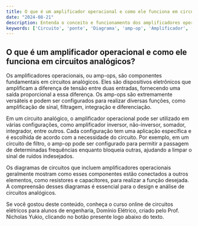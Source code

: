 ```yaml
---
title: O que é um amplificador operacional e como ele funciona em circuitos analógicos?
date: "2024-08-21"
description: Entenda o conceito e funcionamento dos amplificadores operacionais em circuitos analógicos.
keywords: ['Circuito', 'ponte', 'Diagrama', 'amp-op', 'Amplificador', 'Circuito', 'Filtro']
---
```


## O que é um amplificador operacional e como ele funciona em circuitos analógicos?

Os amplificadores operacionais, ou amp-ops, são componentes fundamentais em circuitos analógicos. Eles são dispositivos eletrônicos que amplificam a diferença de tensão entre duas entradas, fornecendo uma saída proporcional a essa diferença. Os amp-ops são extremamente versáteis e podem ser configurados para realizar diversas funções, como amplificação de sinal, filtragem, integração e diferenciação.

Em um circuito analógico, o amplificador operacional pode ser utilizado em várias configurações, como amplificador inversor, não-inversor, somador, integrador, entre outros. Cada configuração tem uma aplicação específica e é escolhida de acordo com a necessidade do circuito. Por exemplo, em um circuito de filtro, o amp-op pode ser configurado para permitir a passagem de determinadas frequências enquanto bloqueia outras, ajudando a limpar o sinal de ruídos indesejados.

Os diagramas de circuitos que incluem amplificadores operacionais geralmente mostram como esses componentes estão conectados a outros elementos, como resistores e capacitores, para realizar a função desejada. A compreensão desses diagramas é essencial para o design e análise de circuitos analógicos.

Se você gostou deste conteúdo, conheça o curso online de circuitos elétricos para alunos de engenharia, Domínio Elétrico, criado pelo Prof. Nicholas Yukio, clicando no botão presente logo abaixo do texto.